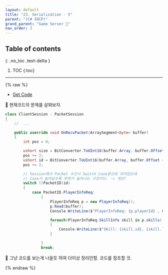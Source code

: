 ```yaml
---
layout: default
title: "23. Serialization - 5"
parent: "(C# IOCP)"
grand_parent: "Game Server 👾"
nav_order: 3
---
```


## Table of contents
{: .no_toc .text-delta }

1. TOC
{:toc}

---

{% raw %}

* [Get Code](https://github.com/EasyCoding-7/CSharp_Windows_GameServer_Tutorial/tree/Tag-35-PacketGenerator-5)

🍁 현재코드의 문제를 살펴보자.

```csharp
class ClientSession : PacketSession
{
    //  ...

    public override void OnRecvPacket(ArraySegment<byte> buffer)
    {
        int pos = 0;

        ushort size = BitConverter.ToUInt16(buffer.Array, buffer.Offset); 
        pos += 2;
        ushort id = BitConverter.ToUInt16(buffer.Array, buffer.Offset + pos);
        pos += 2;

        // Session에서 Packet 수신시 Switch Case문으로 되어있는데
        // Case가 늘어날수록 부하가 늘어나는 구조이다. -> 개선!
        switch ((PacketID)id)
        {
            case PacketID.PlayerInfoReq:
                {
                    PlayerInfoReq p = new PlayerInfoReq();
                    p.Read(buffer);
                    Console.WriteLine($"PlayerInfoReq: {p.playerId} , PlayerName: {p.name}");

                    foreach(PlayerInfoReq.SkillInfo skill in p.skills)
                    {
                        Console.WriteLine($"SKill: {skill.id}, {skill.level}");
                    }

                }
                break;
```

🍁 그냥 코드를 보는게 나을듯 하여 더이상 정리안함. 코드를 참조할 것.

{% endraw %}